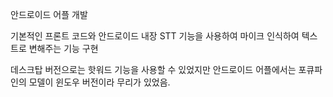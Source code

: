 안드로이드 어플 개발

기본적인 프론트 코드와 안드로이드 내장 STT 기능을 사용하여 마이크 인식하여 텍스트로 변해주는 기능 구현

데스크탑 버전으로는 핫워드 기능을 사용할 수 있었지만 안드로이드 어플에서는 포큐파인의 모델이 윈도우 버전이라 무리가 있었음.
